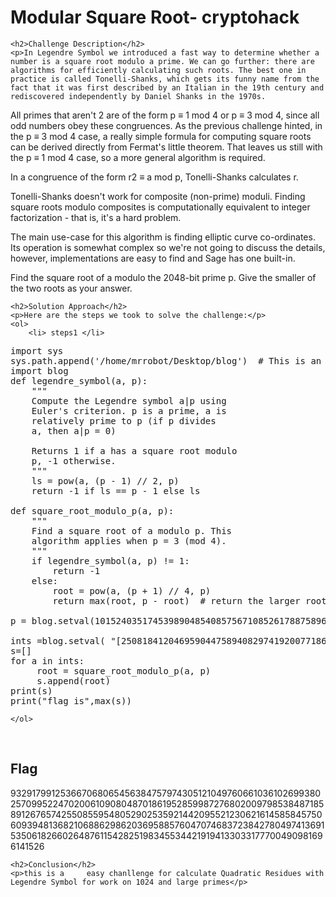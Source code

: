 <!DOCTYPE html>
<html>

<body>
    <h1>Modular Square Root-  cryptohack</h1>

    <h2>Challenge Description</h2>
    <p>In Legendre Symbol we introduced a fast way to determine whether a number is a square root modulo a prime. We can go further: there are algorithms for efficiently calculating such roots. The best one in practice is called Tonelli-Shanks, which gets its funny name from the fact that it was first described by an Italian in the 19th century and rediscovered independently by Daniel Shanks in the 1970s.

All primes that aren't 2 are of the form p ≡ 1 mod 4 or p ≡ 3 mod 4, since all odd numbers obey these congruences. As the previous challenge hinted, in the p ≡ 3 mod 4 case, a really simple formula for computing square roots can be derived directly from Fermat's little theorem. That leaves us still with the p ≡ 1 mod 4 case, so a more general algorithm is required.

In a congruence of the form r2 ≡ a mod p, Tonelli-Shanks calculates r.

Tonelli-Shanks doesn't work for composite (non-prime) moduli. Finding square roots modulo composites is computationally equivalent to integer factorization - that is, it's a hard problem.


The main use-case for this algorithm is finding elliptic curve co-ordinates. Its operation is somewhat complex so we're not going to discuss the details, however, implementations are easy to find and Sage has one built-in.

Find the square root of a modulo the 2048-bit prime p. Give the smaller of the two roots as your answer.
 
</p>
 
    <h2>Solution Approach</h2>
    <p>Here are the steps we took to solve the challenge:</p>
    <ol>
        <li> steps1 </li>
<pre>
import sys
sys.path.append('/home/mrrobot/Desktop/blog')  # This is an absolute path
import blog
def legendre_symbol(a, p):
    """
    Compute the Legendre symbol a|p using
    Euler's criterion. p is a prime, a is
    relatively prime to p (if p divides
    a, then a|p = 0)

    Returns 1 if a has a square root modulo
    p, -1 otherwise.
    """
    ls = pow(a, (p - 1) // 2, p)
    return -1 if ls == p - 1 else ls

def square_root_modulo_p(a, p):
    """
    Find a square root of a modulo p. This
    algorithm applies when p = 3 (mod 4).
    """
    if legendre_symbol(a, p) != 1:
        return -1
    else:
        root = pow(a, (p + 1) // 4, p)
        return max(root, p - root)  # return the larger root

p = blog.setval(101524035174539890485408575671085261788758965189060164484385690801466167356667036677932998889725476582421738788500738738503134356158197247473850273565349249573867251280253564698939768700489401960767007716413932851838937641880157263936985954881657889497583485535527613578457628399173971810541670838543309159139,1)

ints =blog.setval( "[25081841204695904475894082974192007718642931811040324543182130088804239047149283334700530600468528298920930150221871666297194395061462592781551275161695411167049544771049769000895119729307495913024360169904315078028798025169985966732789207320203861858234048872508633514498384390497048416012928086480326832803, 45471765180330439060504647480621449634904192839383897212809808339619841633826534856109999027962620381874878086991125854247108359699799913776917227058286090426484548349388138935504299609200377899052716663351188664096302672712078508601311725863678223874157861163196340391008634419348573975841578359355931590555, 17364140182001694956465593533200623738590196990236340894554145562517924989208719245429557645254953527658049246737589538280332010533027062477684237933221198639948938784244510469138826808187365678322547992099715229218615475923754896960363138890331502811292427146595752813297603265829581292183917027983351121325, 14388109104985808487337749876058284426747816961971581447380608277949200244660381570568531129775053684256071819837294436069133592772543582735985855506250660938574234958754211349215293281645205354069970790155237033436065434572020652955666855773232074749487007626050323967496732359278657193580493324467258802863, 4379499308310772821004090447650785095356643590411706358119239166662089428685562719233435615196994728767593223519226235062647670077854687031681041462632566890129595506430188602238753450337691441293042716909901692570971955078924699306873191983953501093343423248482960643055943413031768521782634679536276233318, 85256449776780591202928235662805033201684571648990042997557084658000067050672130152734911919581661523957075992761662315262685030115255938352540032297113615687815976039390537716707854569980516690246592112936796917504034711418465442893323439490171095447109457355598873230115172636184525449905022174536414781771, 50576597458517451578431293746926099486388286246142012476814190030935689430726042810458344828563913001012415702876199708216875020997112089693759638454900092580746638631062117961876611545851157613835724635005253792316142379239047654392970415343694657580353333217547079551304961116837545648785312490665576832987, 96868738830341112368094632337476840272563704408573054404213766500407517251810212494515862176356916912627172280446141202661640191237336568731069327906100896178776245311689857997012187599140875912026589672629935267844696976980890380730867520071059572350667913710344648377601017758188404474812654737363275994871, 4881261656846638800623549662943393234361061827128610120046315649707078244180313661063004390750821317096754282796876479695558644108492317407662131441224257537276274962372021273583478509416358764706098471849536036184924640593888902859441388472856822541452041181244337124767666161645827145408781917658423571721, 18237936726367556664171427575475596460727369368246286138804284742124256700367133250078608537129877968287885457417957868580553371999414227484737603688992620953200143688061024092623556471053006464123205133894607923801371986027458274343737860395496260538663183193877539815179246700525865152165600985105257601565]",2)
s=[]
for a in ints:
     root = square_root_modulo_p(a, p)
     s.append(root)
print(s)
print("flag is",max(s)) 
</pre>    
    
    </ol>
<br>
    <h2>Flag</h2>
    <p class="flag">93291799125366706806545638475797430512104976066103610269938025709952247020061090804870186195285998727680200979853848718589126765742550855954805290253592144209552123062161458584575060939481368210688629862036958857604707468372384278049741369153506182660264876115428251983455344219194133033177700490981696141526
</p>

    <h2>Conclusion</h2>
    <p>this is a     easy chanllenge for calculate Quadratic Residues with Legendre Symbol for work on 1024 and large primes</p>
</body>
</html>

